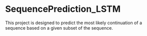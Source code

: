 # SequencePrediction_LSTM
This project is designed to predict the most likely continuation of a sequence based on a given subset of the sequence.
